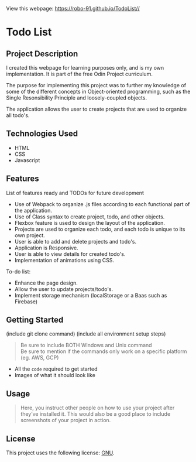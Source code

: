 View this webpage: https://robo-91.github.io/TodoList//

# Todo List

## Project Description

I created this webpage for learning purposes only, and is my own implementation. It is part of the free Odin Project curriculum.

The purpose for implementing this project was to further my knowledge of some of the different concepts in Object-oriented programming, such as the Single Resonsibility Principle and loosely-coupled objects.

The application allows the user to create projects that are used to organize all todo's.

## Technologies Used

* HTML
* CSS
* Javascript

## Features

List of features ready and TODOs for future development
* Use of Webpack to organize .js files according to each functional part of the application.
* Use of Class syntax to create project, todo, and other objects.
* Flexbox feature is used to design the layout of the application.
* Projects are used to organize each todo, and each todo is unique to its own project.
* User is able to add and delete projects and todo's.
* Application is Responsive.
* User is able to view details for created todo's.
* Implementation of animations using CSS.

To-do list:
* Enhance the page design.
* Allow the user to update projects/todo's.
* Implement storage mechanism (localStorage or a Baas such as Firebase)

## Getting Started
   
(include git clone command)
(include all environment setup steps)

> Be sure to include BOTH Windows and Unix command  
> Be sure to mention if the commands only work on a specific platform (eg. AWS, GCP)

- All the `code` required to get started
- Images of what it should look like

## Usage

> Here, you instruct other people on how to use your project after they’ve installed it. This would also be a good place to include screenshots of your project in action.

## License

This project uses the following license: [GNU](https://www.gnu.org/licenses/gpl-3.0.en.html).
